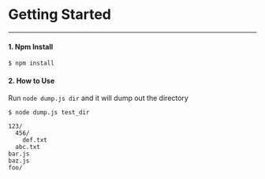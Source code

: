 # Getting Started
----
#### 1. Npm Install
```
$ npm install
```
#### 2. How to Use

Run `node dump.js dir` and it will dump out the directory

```
$ node dump.js test_dir

123/
  456/
    def.txt
  abc.txt
bar.js
baz.js
foo/
```
